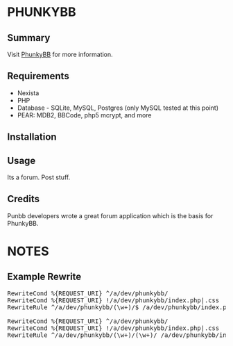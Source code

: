 PHUNKYBB
========

Summary
-------
Visit [PhunkyBB][] for more information.

Requirements
------------
* Nexista
* PHP
* Database - SQLite, MySQL, Postgres (only MySQL tested at this point)
* PEAR: MDB2, BBCode, php5 mcrypt, and more


Installation
------------


Usage
-----
Its a forum. Post stuff.


Credits
-------
Punbb developers wrote a great forum application which is the basis for PhunkyBB.


NOTES
=====

Example Rewrite
---------------
<pre>
RewriteCond %{REQUEST_URI} ^/a/dev/phunkybb/
RewriteCond %{REQUEST_URI} !/a/dev/phunkybb/index.php|.css
RewriteRule ^/a/dev/phunkybb/(\w+)/$ /a/dev/phunkybb/index.php?nxrw_path=/a/dev/phunkybb/index.php&nid=forum&forum_basename=$1 [L]

RewriteCond %{REQUEST_URI} ^/a/dev/phunkybb/
RewriteCond %{REQUEST_URI} !/a/dev/phunkybb/index.php|.css
RewriteRule ^/a/dev/phunkybb/(\w+)/(\w+)/ /a/dev/phunkybb/index.php?nxrw_path=/a/dev/phunkybb/index.php&nid=topic&forum_basename=$1&basename=$2 [L]
</pre>

[PhunkyBB]: http://www.phunkybb.com/ "PhunkyBB Homepage"